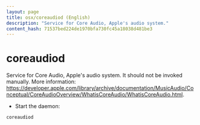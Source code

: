```yaml
---
layout: page
title: osx/coreaudiod (English)
description: "Service for Core Audio, Apple's audio system."
content_hash: 71537bed224de1970bfa730fc45a18038d481be3
---
```

# coreaudiod

Service for Core Audio, Apple's audio system.
It should not be invoked manually.
More information: <https://developer.apple.com/library/archive/documentation/MusicAudio/Conceptual/CoreAudioOverview/WhatisCoreAudio/WhatisCoreAudio.html>.

- Start the daemon:

`coreaudiod`
